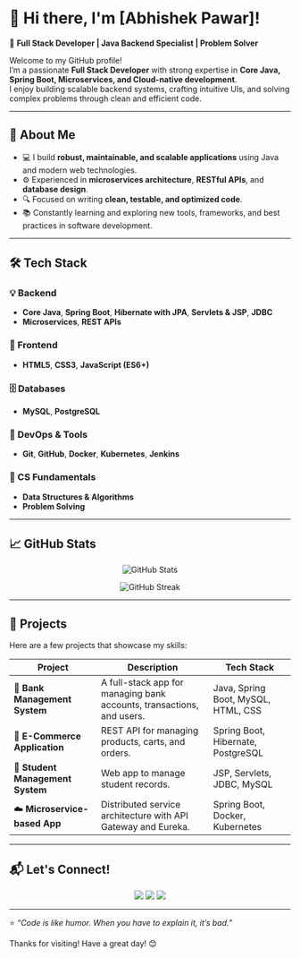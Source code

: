 # 👋 Hi there, I'm [Abhishek Pawar]!

🚀 **Full Stack Developer | Java Backend Specialist | Problem Solver**

Welcome to my GitHub profile!  
I’m a passionate **Full Stack Developer** with strong expertise in **Core Java, Spring Boot, Microservices, and Cloud-native development**.  
I enjoy building scalable backend systems, crafting intuitive UIs, and solving complex problems through clean and efficient code.

---

## 🧠 About Me

- 💻 I build **robust, maintainable, and scalable applications** using Java and modern web technologies.  
- ⚙️ Experienced in **microservices architecture**, **RESTful APIs**, and **database design**.  
- 🔍 Focused on writing **clean, testable, and optimized code**.  
- 📚 Constantly learning and exploring new tools, frameworks, and best practices in software development.  

---

## 🛠️ Tech Stack

### 💡 Backend
- **Core Java**, **Spring Boot**, **Hibernate with JPA**, **Servlets & JSP**, **JDBC**
- **Microservices**, **REST APIs**

### 🎨 Frontend
- **HTML5**, **CSS3**, **JavaScript (ES6+)**

### 🗄️ Databases
- **MySQL**, **PostgreSQL**

### 🧰 DevOps & Tools
- **Git**, **GitHub**, **Docker**, **Kubernetes**, **Jenkins**

### 🧩 CS Fundamentals
- **Data Structures & Algorithms**
- **Problem Solving**

---

## 📈 GitHub Stats

<p align="center">
  <img src="https://github-readme-stats.vercel.app/api?username=YOUR_GITHUB_USERNAME&show_icons=true&theme=tokyonight" alt="GitHub Stats" />
</p>

<p align="center">
  <img src="https://github-readme-streak-stats.herokuapp.com?user=YOUR_GITHUB_USERNAME&theme=tokyonight&hide_border=true" alt="GitHub Streak" />
</p>

---

## 🧩 Projects

Here are a few projects that showcase my skills:

| Project | Description | Tech Stack |
|----------|--------------|------------|
| 🏦 **Bank Management System** | A full-stack app for managing bank accounts, transactions, and users. | Java, Spring Boot, MySQL, HTML, CSS |
| 🛒 **E-Commerce Application** | REST API for managing products, carts, and orders. | Spring Boot, Hibernate, PostgreSQL |
| 📘 **Student Management System** | Web app to manage student records. | JSP, Servlets, JDBC, MySQL |
| ☁️ **Microservice-based App** | Distributed service architecture with API Gateway and Eureka. | Spring Boot, Docker, Kubernetes |

---

## 📬 Let's Connect!

<p align="center">
  <a href="mailto:ap7218362896@gmail.com"><img src="https://img.shields.io/badge/Email-D14836?style=for-the-badge&logo=gmail&logoColor=white"/></a>
  <a href="https://www.linkedin.com/in/abhishek-pawar-54a169256/"><img src="https://img.shields.io/badge/LinkedIn-0077B5?style=for-the-badge&logo=linkedin&logoColor=white"/></a>
  <a href="https://github.com/codewithabhipawar"><img src="https://img.shields.io/badge/GitHub-100000?style=for-the-badge&logo=github&logoColor=white"/></a>
</p>

---

⭐️ *“Code is like humor. When you have to explain it, it’s bad.”*  

Thanks for visiting! Have a great day! 😊
